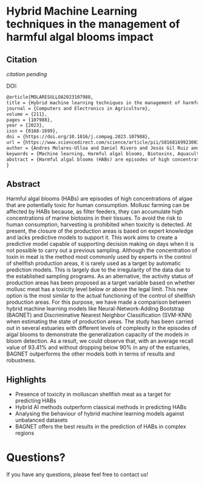 # Hybrid Machine Learning techniques in the management of harmful algal blooms impact

## Citation

*citation pending*

DOI: 

```tex
@article{MOLARESULLOA2023107988,
title = {Hybrid machine learning techniques in the management of harmful algal blooms impact},
journal = {Computers and Electronics in Agriculture},
volume = {211},
pages = {107988},
year = {2023},
issn = {0168-1699},
doi = {https://doi.org/10.1016/j.compag.2023.107988},
url = {https://www.sciencedirect.com/science/article/pii/S0168169923003769},
author = {Andres Molares-Ulloa and Daniel Rivero and Jesús Gil Ruiz and Enrique Fernandez-Blanco and Luis de-la-Fuente-Valentín},
keywords = {Machine learning, Harmful algal blooms, Biotoxins, Aquaculture, Hybrid techniques},
abstract = {Harmful algal blooms (HABs) are episodes of high concentrations of algae that are potentially toxic for human consumption. Mollusc farming can be affected by HABs because, as filter feeders, they can accumulate high concentrations of marine biotoxins in their tissues. To avoid the risk to human consumption, harvesting is prohibited when toxicity is detected. At present, the closure of production areas is based on expert knowledge and the existence of a predictive model would help when conditions are complex and sampling is not possible. Although the concentration of toxin in meat is the method most commonly used by experts in the control of shellfish production areas, it is rarely used as a target by automatic prediction models. This is largely due to the irregularity of the data due to the established sampling programs. As an alternative, the activity status of production areas has been proposed as a target variable based on whether mollusc meat has a toxicity level below or above the legal limit. This new option is the most similar to the actual functioning of the control of shellfish production areas. For this purpose, we have made a comparison between hybrid machine learning models like Neural-Network-Adding Bootstrap (BAGNET) and Discriminative Nearest Neighbor Classification (SVM-KNN) when estimating the state of production areas. The study has been carried out in several estuaries with different levels of complexity in the episodes of algal blooms to demonstrate the generalization capacity of the models in bloom detection. As a result, we could observe that, with an average recall value of 93.41% and without dropping below 90% in any of the estuaries, BAGNET outperforms the other models both in terms of results and robustness.}
}
```

## Abstract
Harmful algal blooms (HABs) are episodes of high concentrations of algae that are potentially toxic for human consumption. Mollusc farming can be affected by HABs because, as filter feeders, they can accumulate high concentrations of marine biotoxins in their tissues. To avoid the risk to human consumption, harvesting is prohibited when toxicity is detected. At present, the closure of the production areas is based on expert knowledge and lacks predictive models to support it. This work aims to create a predictive model capable of supporting decision making on days when it is not possible to carry out a previous sampling. Although the concentration of toxin in meat is the method most commonly used by experts in the control of shellfish production areas, it is rarely used as a target by automatic prediction models. This is largely due to the irregularity of the data due to the established sampling programs. As an alternative, the activity status of production areas has been proposed as a target variable based on whether mollusc meat has a toxicity level below or above the legal limit. This new option is the most similar to the actual functioning of the control of shellfish production areas. For this purpose, we have made a comparison between hybrid machine learning models like Neural-Network-Adding Bootstrap (BAGNET) and Discriminative Nearest Neighbor Classification (SVM-KNN) when estimating the state of production areas. The study has been carried out in several estuaries with different levels of complexity in the episodes of algal blooms to demonstrate the generalization capacity of the models in bloom detection. As a result, we could observe that, with an average recall value of 93.41\% and without dropping below 90\% in any of the estuaries, BAGNET outperforms the other models both in terms of results and robustness.

## Highlights

*	Presence of toxicity in molluscan shellfish meat as a target for predicting HABs
*	Hybrid AI methods outperform classical methods in predicting HABs
*	Analysing the behaviour of hybrid machine learning models against unbalanced datasets
*	BAGNET offers the best results in the prediction of HABs in complex regions


# Questions?
If you have any questions, please feel free to contact us!
